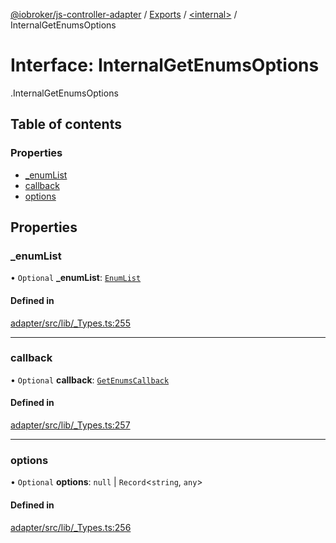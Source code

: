 [@iobroker/js-controller-adapter](../README.md) / [Exports](../modules.md) / [<internal\>](../modules/internal_.md) / InternalGetEnumsOptions

# Interface: InternalGetEnumsOptions

[<internal>](../modules/internal_.md).InternalGetEnumsOptions

## Table of contents

### Properties

- [\_enumList](internal_.InternalGetEnumsOptions.md#_enumlist)
- [callback](internal_.InternalGetEnumsOptions.md#callback)
- [options](internal_.InternalGetEnumsOptions.md#options)

## Properties

### \_enumList

• `Optional` **\_enumList**: [`EnumList`](../modules/internal_.md#enumlist)

#### Defined in

[adapter/src/lib/_Types.ts:255](https://github.com/ioBroker/ioBroker.js-controller/blob/931c925a/packages/adapter/src/lib/_Types.ts#L255)

___

### callback

• `Optional` **callback**: [`GetEnumsCallback`](../modules/internal_.md#getenumscallback)

#### Defined in

[adapter/src/lib/_Types.ts:257](https://github.com/ioBroker/ioBroker.js-controller/blob/931c925a/packages/adapter/src/lib/_Types.ts#L257)

___

### options

• `Optional` **options**: ``null`` \| `Record`<`string`, `any`\>

#### Defined in

[adapter/src/lib/_Types.ts:256](https://github.com/ioBroker/ioBroker.js-controller/blob/931c925a/packages/adapter/src/lib/_Types.ts#L256)

